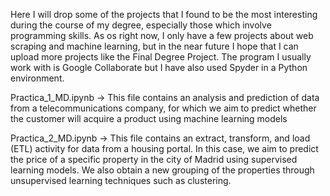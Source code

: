 
Here I will drop some of the projects that I found to be the most interesting during the course of my degree, especially those which involve programming skills. As os right now, I only have a few projects about web scraping and machine learning, but in the near future I hope that I can upload more projects like the Final Degree Project. The program I usually work with is Google Collaborate but I have also used Spyder in a Python environment. 

Practica_1_MD.ipynb -> This file contains an analysis and prediction of data from a telecommunications company, for which we aim to predict whether the customer will acquire a product using machine learning models

Practica_2_MD.ipynb -> This file contains an extract, transform, and load (ETL) activity for data from a housing portal. In this case, we aim to predict the price of a specific property in the city of Madrid using supervised learning models. We also obtain a new grouping of the properties through unsupervised learning techniques such as clustering.
